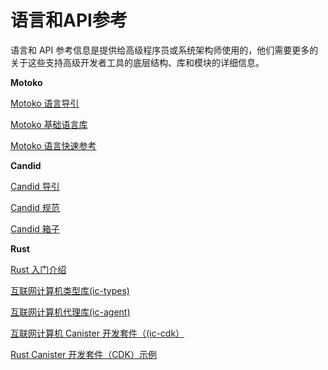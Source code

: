 # 语言和API参考

语言和 API 参考信息是提供给高级程序员或系统架构师使用的，他们需要更多的关于这些支持高级开发者工具的底层结构、库和模块的详细信息。

**Motoko**

[Motoko 语言导引](https://sdk.dfinity.org/docs/language-guide/motoko.html)

[Motoko 基础语言库](https://sdk.dfinity.org/docs/base-libraries/stdlib-intro.html.)

[Motoko 语言快速参考](https://sdk.dfinity.org/docs/language-guide/language-manual.html)

**Candid**

[Candid 导引](https://sdk.dfinity.org/docs/candid-guide/candid-intro.html)

[Candid 规范](https://github.com/dfinity/candid/tree/master/spec)

[Candid 箱子](https://docs.rs/candid)

**Rust**

[Rust 入门介绍](https://sdk.dfinity.org/docs/rust-guide/rust-intro.html)

[互联网计算机类型库\(ic-types\)](https://crates.io/crates/ic-types)

[互联网计算机代理库\(ic-agent\)](https://crates.io/crates/ic-agent)

[互联网计算机 Canister 开发套件（\(ic-cdk）](https://crates.io/crates/ic-cdk)

[Rust Canister 开发套件（CDK）示例](https://github.com/dfinity/cdk-rs/tree/master/examples)

